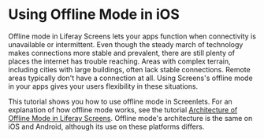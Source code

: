 # Using Offline Mode in iOS

Offline mode in Liferay Screens lets your apps function when connectivity is 
unavailable or intermittent. Even though the steady march of technology makes 
connections more stable and prevalent, there are still plenty of places the 
internet has trouble reaching. Areas with complex terrain, including cities with 
large buildings, often lack stable connections. Remote areas typically don't 
have a connection at all. Using Screens's offline mode in your apps gives your 
users flexibility in these situations. 

This tutorial shows you how to use offline mode in Screenlets. For an 
explanation of how offline mode works, see the tutorial 
[Architecture of Offline Mode in Liferay Screens](). 
Offline mode's architecture is the same on iOS and Android, although its use on 
these platforms differs.
